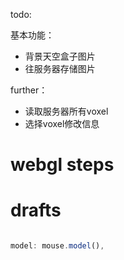 todo:

基本功能：
- 背景天空盒子图片
- 往服务器存储图片

further：
- 读取服务器所有voxel
- 选择voxel修改信息

# webgl steps


# drafts

```js

model: mouse.model(),

```
